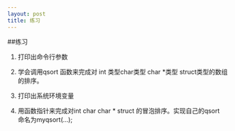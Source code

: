 ```yaml
---
layout: post
title: 练习 
---
```

##练习
1. 打印出命令行参数
 
2. 学会调用qsort 函数来完成对  int 类型char类型 char *类型 struct类型的数组 
 的排序。 

3. 打印出系统环境变量 

4. 用函数指针来完成对int char char * struct 的冒泡排序。实现自己的qsort  
命名为myqsort(...); 



